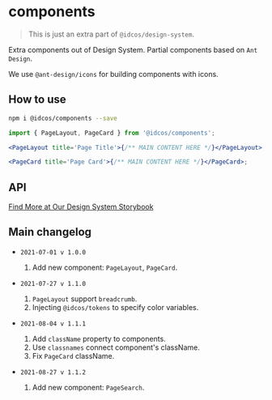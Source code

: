 # components

> This is just an extra part of `@idcos/design-system`.

Extra components out of Design System. Partial components based on `Ant Design`.

We use `@ant-design/icons` for building components with icons.

## How to use

```bash
npm i @idcos/components --save
```

```jsx
import { PageLayout, PageCard } from '@idcos/components';

<PageLayout title='Page Title'>{/** MAIN CONTENT HERE */}</PageLayout>;

<PageCard title='Page Card'>{/** MAIN CONTENT HERE */}</PageCard>;
```

## API

[Find More at Our Design System Storybook](http://10.0.2.118)

## Main changelog

- `2021-07-01 v 1.0.0`

  1. Add new component: `PageLayout`, `PageCard`.

- `2021-07-27 v 1.1.0`

  1. `PageLayout` support `breadcrumb`.
  2. Injecting `@idcos/tokens` to specify color variables.

- `2021-08-04 v 1.1.1`
  1. Add `className` property to components.
  2. Use `classnames` connect component's className.
  3. Fix `PageCard` className.

- `2021-08-27 v 1.1.2`
  1. Add new component: `PageSearch`.
